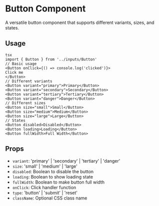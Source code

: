 # Button Component

A versatile button component that supports different variants, sizes, and states.

## Usage

```tsx
tsx
import { Button } from '../inputs/Button'
// Basic usage
<Button onClick={() => console.log('clicked')}>
Click me
</Button>
// Different variants
<Button variant="primary">Primary</Button>
<Button variant="secondary">Secondary</Button>
<Button variant="tertiary">Tertiary</Button>
<Button variant="danger">Danger</Button>
// Different sizes
<Button size="small">Small</Button>
<Button size="medium">Medium</Button>
<Button size="large">Large</Button>
// States
<Button disabled>Disabled</Button>
<Button loading>Loading</Button>
<Button fullWidth>Full Width</Button>
```

## Props

- `variant`: 'primary' | 'secondary' | 'tertiary' | 'danger'
- `size`: 'small' | 'medium' | 'large'
- `disabled`: Boolean to disable the button
- `loading`: Boolean to show loading state
- `fullWidth`: Boolean to make button full width
- `onClick`: Click handler function
- `type`: 'button' | 'submit' | 'reset'
- `className`: Optional CSS class name
